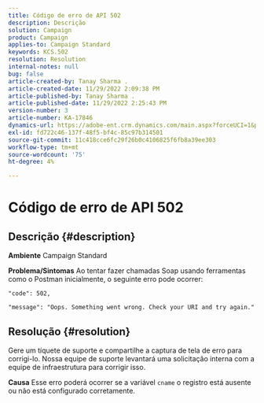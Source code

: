 ```yaml
---
title: Código de erro de API 502
description: Descrição
solution: Campaign
product: Campaign
applies-to: Campaign Standard
keywords: KCS.502
resolution: Resolution
internal-notes: null
bug: false
article-created-by: Tanay Sharma .
article-created-date: 11/29/2022 2:09:38 PM
article-published-by: Tanay Sharma .
article-published-date: 11/29/2022 2:25:43 PM
version-number: 3
article-number: KA-17846
dynamics-url: https://adobe-ent.crm.dynamics.com/main.aspx?forceUCI=1&pagetype=entityrecord&etn=knowledgearticle&id=dafdcc72-ef6f-ed11-9562-6045bd006239
exl-id: fd722c46-137f-48f5-bf4c-85c97b314501
source-git-commit: 11c418cce6fc29f26b0c4106825f6fb8a39ee303
workflow-type: tm+mt
source-wordcount: '75'
ht-degree: 4%

---
```


# Código de erro de API 502

## Descrição {#description}

<b>Ambiente</b>
Campaign Standard


<b>Problema/Sintomas</b>
Ao tentar fazer chamadas Soap usando ferramentas como o Postman inicialmente, o seguinte erro pode ocorrer:




```
"code": 502,
```




`"message": "Oops. Something went wrong. Check your URI and try again."`






## Resolução {#resolution}


Gere um tíquete de suporte e compartilhe a captura de tela de erro para corrigi-lo. Nossa equipe de suporte levantará uma solicitação interna com a equipe de infraestrutura para corrigir isso.


<b>Causa</b>
Esse erro poderá ocorrer se a variável `cname` o registro está ausente ou não está configurado corretamente.
